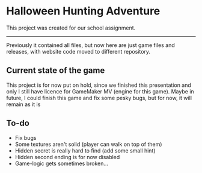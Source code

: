 # Halloween Hunting Adventure
This project was created for our school assignment. 
<hr>
Previously it contained all files, but now here are just game files and releases, with website code moved to different repository. 

## Current state of the game
This project is for now put on hold, since we finished this presentation and only I still have licence for GameMaker MV (engine for this game).
Maybe in future, I could finish this game and fix some pesky bugs, but for now, it will remain as it is

## To-do
- Fix bugs
- Some textures aren't solid (player can walk on top of them)
- Hidden secret is really hard to find (add some small hint)
- Hidden second ending is for now disabled
- Game-logic gets sometimes broken... 
